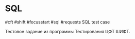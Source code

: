 # SQL
#cft #shift #focusstart #sql #requests
SQL test case

Тестовое задание из программы Тестирования ЦФТ ШИФТ.

